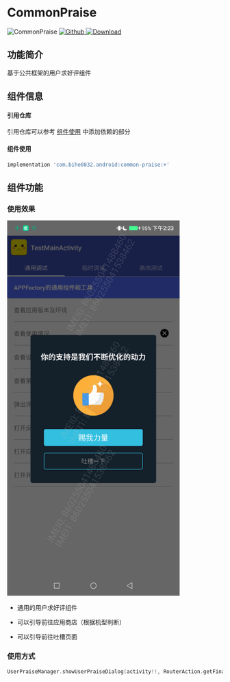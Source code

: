 # CommonPraise

![CommonPraise](https://img.shields.io/badge/AndroidAppFactory-CommonPraise-brightgreen)
[ ![Github](https://img.shields.io/badge/Github-CommonPraise-brightgreen?style=social) ](https://github.com/bihe0832/AndroidAppFactory/tree/master/CommonPraise)
[ ![Download](https://api.bintray.com/packages/bihe0832/android/common-praise/images/download.svg) ](https://bintray.com/bihe0832/android/common-praise/_latestVersion)

## 功能简介

基于公共框架的用户求好评组件

## 组件信息

#### 引用仓库

引用仓库可以参考 [组件使用](./../start.md) 中添加依赖的部分

#### 组件使用

```groovy
implementation 'com.bihe0832.android:common-praise:+'
```

## 组件功能

### 使用效果

<img src="./common-praise.png" width="80%"/>

- 通用的用户求好评组件

- 可以引导前往应用商店（根据机型判断）

- 可以引导前往吐槽页面

### 使用方式

```kotlin
UserPraiseManager.showUserPraiseDialog(activity!!, RouterAction.getFinalURL(MODULE_NAME_FEEDBACK))
```